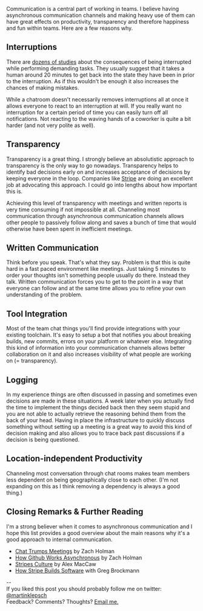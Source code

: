 <!--
layout: post
FBimage:
title: Asynchronous Communication
-->

Communication is a central part of working in teams.
I believe having asynchronous communication channels and making heavy use of them can have
great effects on productivity, transparency and therefore happiness and fun within teams.
Here are a few reasons why.

## Interruptions

There are [dozens of studies](http://www.nytimes.com/2007/03/25/business/25multi.html)
about the consequences of being interrupted while performing demanding tasks. They usually
suggest that it takes a human around 20 minutes to get back into the state they have been in
prior to the interruption. As if this wouldn't be enough it also increases the chances of
making mistakes.

While a chatroom doesn't necessarily removes interruptions all at once it
allows everyone to react to an interruption at will. If you really want no interruption for
a certain period of time you can easily turn off all notifications.
Not reacting to the waving hands of a coworker is quite a bit harder (and not very polite as
well).

## Transparency

Transparency is a great thing. I strongly believe an absolutistic approach to transparency
is the only way to go nowadays. Transparency helps to identify bad decisions early on and
increases acceptance of decisions by keeping everyone in the loop. Companies like
[Stripe](https://stripe.com/blog/email-transparency) are doing an excellent job at
advocating this approach. I could go into lengths about how important this is.

Achieving this level of transparency with meetings and written reports is very time
consuming if not impossible at all. Channeling most communication through asynchronous
communication channels allows other people to passively follow along and saves a bunch
of time that would otherwise have been spent in inefficient meetings.

## Written Communication

Think before you speak. That's what they say. Problem is that this is quite hard in a fast
paced environment like meetings. Just taking 5 minutes to order your thoughts isn't
something people usually do there. Instead they talk. Written communication forces you to
get to the point in a way that everyone can follow and at the same time allows you to refine
your own understanding of the problem.

## Tool Integration

Most of the team chat things you'll find provide integrations with your existing toolchain.
It's easy to setup a bot that notifies you about breaking builds, new commits, errors on
your platform or whatever else. Integrating this kind of information into your communication
channels allows better collaboration on it and also increases visibility of what people are
working on (= transparency).

## Logging

In my experience things are often discussed in passing and sometimes even decisions are made
in these situations. A week later when you actually find the time to implement the things
decided back then they seem stupid and you are not able to actually retrieve the reasoning
behind them from the back of your head. Having in place the infrastructure to quickly
discuss something without setting up a meeting is a great way to avoid this kind of decision
making and also allows you to trace back past discussions if a decision is being questioned.

## Location-independent Productivity

Channeling most conversation through chat rooms makes team members less dependent on being
geographically close to each other. (I'm not expanding on this as I think removing
a dependency is always a good thing.)

## Closing Remarks & Further Reading

I'm a strong believer when it comes to asynchronous communication and I hope this list
provides a good overview about the main reasons why it's a good approach to internal
communication.

* [Chat Trumps Meetings](http://zachholman.com/posts/chat/) by Zach Holman
* [How Github Works Asynchronous](http://zachholman.com/posts/how-github-works-asynchronous/) by Zach Holman
* [Stripes Culture](http://blog.alexmaccaw.com/stripes-culture) by Alex MacCaw
* [How Stripe Builds Software](http://blog.alexmaccaw.com/stripes-culture) with Greg Brockmann

<!-- ## A Note On Email

Emails can also be used to achieve similar effects as
[Stripe has demonstrated](https://stripe.com/blog/email-transparency)
but in general it's probably harder as there is no restriction to who can send you
emails and your inbox is quickly overflowing with things that are
not part of internal communication.-->

--<br>
If you liked this post you should probably follow me on twitter:
[@martinklepsch](http://twitter.com/martinklepsch)<br>
Feedback? Comments? Thoughts? [Email me.](mailto://martinklepsch@googlemail.com)
